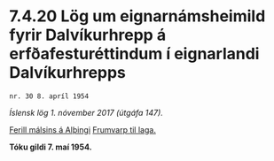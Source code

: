 # 7.4.20 Lög um eignarnámsheimild fyrir Dalvíkurhrepp á erfðafesturéttindum í eignarlandi Dalvíkurhrepps

`nr. 30 8. apríl 1954`

_Íslensk lög 1. nóvember 2017 (útgáfa 147)._

[Ferill málsins á Alþingi](https://www.althingi.is/thingstorf/thingmalalistar-eftir-thingum/ferill/?ltg=73&mnr=166)
[Frumvarp til laga.](https://www.althingi.is/altext/73/s/pdf/0459.pdf)

**Tóku gildi 7. maí 1954.**

